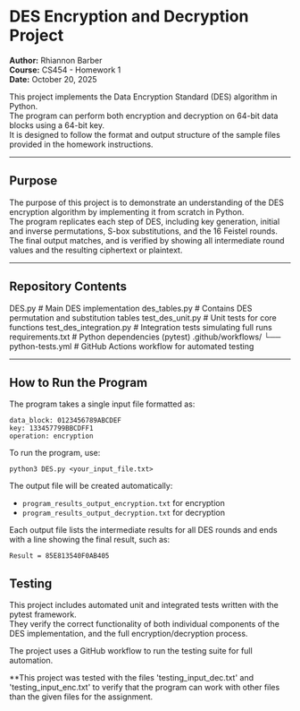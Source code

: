 # DES Encryption and Decryption Project

**Author:** Rhiannon Barber  
**Course:** CS454 - Homework 1  
**Date:** October 20, 2025  

This project implements the Data Encryption Standard (DES) algorithm in Python.  
The program can perform both encryption and decryption on 64-bit data blocks using a 64-bit key.  
It is designed to follow the format and output structure of the sample files provided in the homework instructions.

---

## Purpose

The purpose of this project is to demonstrate an understanding of the DES encryption algorithm by implementing it from scratch in Python.  
The program replicates each step of DES, including key generation, initial and inverse permutations, S-box substitutions, and the 16 Feistel rounds.  
The final output matches, and is verified by showing all intermediate round values and the resulting ciphertext or plaintext.

---

## Repository Contents
DES.py # Main DES implementation
des_tables.py # Contains DES permutation and substitution tables
test_des_unit.py # Unit tests for core functions
test_des_integration.py # Integration tests simulating full runs
requirements.txt # Python dependencies (pytest)
.github/workflows/
└── python-tests.yml # GitHub Actions workflow for automated testing

---

## How to Run the Program
The program takes a single input file formatted as:

```
data_block: 0123456789ABCDEF
key: 133457799BBCDFF1
operation: encryption
```

To run the program, use:

```
python3 DES.py <your_input_file.txt>
```

The output file will be created automatically:
- `program_results_output_encryption.txt` for encryption
- `program_results_output_decryption.txt` for decryption

Each output file lists the intermediate results for all DES rounds and ends with a line showing the final result, such as:
```
Result = 85E813540F0AB405
```
## Testing

This project includes automated unit and integrated tests written with the pytest framework.  
They verify the correct functionality of both individual components of the DES implementation, and the full encryption/decryption process.

The project uses a GitHub workflow to run the testing suite for full automation. 

**This project was tested with the files 'testing_input_dec.txt' and 'testing_input_enc.txt' to verify that the program can work with other files than the given files for the assignment. 

